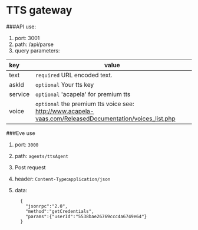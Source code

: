 TTS gateway
===

###API use:
 1. port: 3001
 2. path: /api/parse
 3. query parameters:

|key|value|    
|:---|---|
|text|`required` URL encoded text.|
|askId|`optional` Your tts key|
|service|`optional` 'acapela' for premium tts| 
|voice|`optional` the premium tts voice see: http://www.acapela-vaas.com/ReleasedDocumentation/voices_list.php|

###Eve use

 1. port: `3000`
 2. path: `agents/ttsAgent`
 3. Post request 
  4. header: `Content-Type`:`application/json`
  5. data:
  
           {
             "jsonrpc":"2.0",
             "method":"getCredentials",
             "params":{"userId":"5538bae26769ccc4a6749e64"}
           }